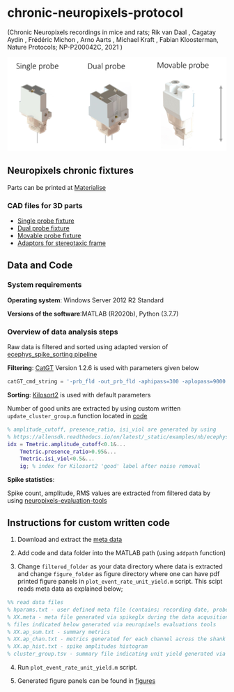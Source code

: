 # chronic-neuropixels-protocol
(Chronic Neuropixels recordings in mice and rats; Rik van Daal , Cagatay Aydin , Frédéric Michon , Arno Aarts , Michael Kraft , Fabian Kloosterman, Nature Protocols; NP-P200042C, 2021 )

![alt text](fixtures_overview.jpg)

## Neuropixels chronic fixtures

Parts can be printed at [Materialise](https://www.materialise.com/en/manufacturing?gclid=Cj0KCQiA3smABhCjARIsAKtrg6KI-4CloUFmDMtG961YggM_I_BZ4re97FsboS6jPqCWgjePmS5XPqQaAv8xEALw_wcB)

### CAD files for 3D parts

- [Single probe fixture](https://github.com/nerf-common/chronic-neuropixels-protocol/blob/master/CAD_files/single_probe_fixture)
- [Dual probe fixture](https://github.com/nerf-common/chronic-neuropixels-protocol/blob/master/CAD_files/dual_probe_fixture)
- [Movable probe fixture](https://github.com/nerf-common/chronic-neuropixels-protocol/blob/master/CAD_files/movable_probe_fixture)
- [Adaptors for stereotaxic frame](https://github.com/nerf-common/chronic-neuropixels-protocol/blob/master/CAD_files/adaptor_parts) 

## Data and Code

### System requirements

__Operating system__: Windows Server 2012 R2 Standard

__Versions of the software__:MATLAB (R2020b), Python (3.7.7)

### Overview of data analysis steps

Raw data is filtered and sorted using adapted version of [ecephys_spike_sorting pipeline](https://github.com/jenniferColonell/ecephys_spike_sorting)


__Filtering__: [CatGT](https://billkarsh.github.io/SpikeGLX/#catgt) Version 1.2.6 is used with parameters given below

```python
catGT_cmd_string = '-prb_fld -out_prb_fld -aphipass=300 -aplopass=9000 -gbldmx -gfix=0.4,0.10,0.02'
```

__Sorting__: [Kilosort2](https://github.com/MouseLand/Kilosort) is used with default parameters

Number of good units are extracted by using custom written `update_cluster_group.m` function located in [code](https://github.com/nerf-common/chronic-neuropixels-protocol/blob/master/code)

```matlab
% amplitude_cutoff, presence_ratio, isi_viol are generated by using
% https://allensdk.readthedocs.io/en/latest/_static/examples/nb/ecephys_quality_metrics.html
idx = Tmetric.amplitude_cutoff<0.1&... 
    Tmetric.presence_ratio>0.95&...
    Tmetric.isi_viol<0.5&...
    ig; % index for Kilosort2 'good' label after noise removal
```	
__Spike statistics__:

Spike count, amplitude, RMS values are extracted from filtered data by using [neuropixels-evaluation-tools](https://github.com/jenniferColonell/Neuropixels_evaluation_tools) 

## Instructions for custom written code

1. Download and extract the [meta data](https://github.com/nerf-common/chronic-neuropixels-protocol/blob/master/data)

2. Add code and data folder into the MATLAB path (using `addpath` function)

3. Change `filtered_folder` as your data directory where data is extracted and change `figure_folder` as figure directory where one can have pdf printed figure panels in `plot_event_rate_unit_yield.m` script. This scipt reads meta data as explained below;

```matlab
%% read data files
% hparams.txt - user defined meta file (contains; recording date, probe...)
% XX.meta - meta file generated via spikeglx during the data acqusition
% files indicated below generated via neuropixels evaluations tools
% XX.ap_sum.txt - summary metrics 
% XX.ap_chan.txt - metrics generated for each channel across the shank
% XX.ap_hist.txt - spike amplitudes histogram 
% cluster_group.tsv - summary file indicating unit yield generated via KS2
```		
4. Run `plot_event_rate_unit_yield.m` script.

5. Generated figure panels can be found in [figures](https://github.com/nerf-common/chronic-neuropixels-protocol/blob/master/figures)